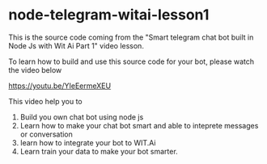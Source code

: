 # node-telegram-witai-lesson1
This is the source code coming from the "Smart telegram chat bot built in Node Js with Wit Ai Part 1" video lesson.

To learn how to build and use this source code for your bot, please watch the video below

https://youtu.be/YIeEermeXEU

This video help you to
1. Build you own chat bot using node js
2. Learn how to make your chat bot smart and able to inteprete messages or conversation
3. learn how to integrate your bot to WIT.Ai
4. Learn train your data to make your bot smarter.

